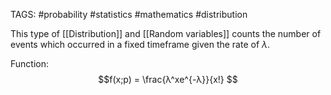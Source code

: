 TAGS: #probability #statistics #mathematics #distribution 

This type of [[Distribution]] and [[Random variables]] counts the number of events which occurred in a fixed timeframe given the rate of $λ$. 

Function:
$$f(x;p) = \frac{λ^xe^{-λ}}{x!} $$